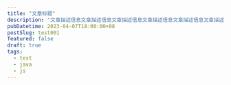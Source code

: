 ```yaml
---
title: "文章标题"
description: "文章描述信息文章描述信息文章描述信息文章描述信息文章描述信息文章描述信息文章描述信息文章描述信息文章描述信息文章描述信息文章描述信息文章描述信息文章描述信息文章描述信息文章描述信息文章描述信息文章描述信息"
pubDatetime: 2023-04-07T18:00:00+08
postSlug: test001
featured: false
draft: true
tags:
  - test
  - java
  - js
---
```



<!-- 博客内容 -->



